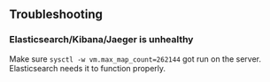 ## Troubleshooting

### Elasticsearch/Kibana/Jaeger is unhealthy

Make sure `sysctl -w vm.max_map_count=262144` got run on the server. Elasticsearch needs it to function properly.

